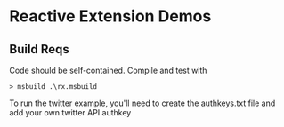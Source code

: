 # Reactive Extension Demos

## Build Reqs

Code should be self-contained. Compile and test with

    > msbuild .\rx.msbuild


To run the twitter example, you'll need to create the authkeys.txt file and add your own twitter API authkey